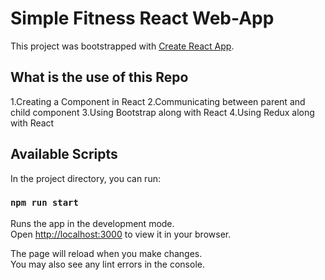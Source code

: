 # Simple Fitness React Web-App

This project was bootstrapped with [Create React App](https://github.com/facebook/create-react-app).

## What is the use of this Repo

1.Creating a Component in React
2.Communicating between parent and child component
3.Using Bootstrap along with React
4.Using Redux along with React

## Available Scripts

In the project directory, you can run:

### `npm run start`

Runs the app in the development mode.\
Open [http://localhost:3000](http://localhost:3000) to view it in your browser.

The page will reload when you make changes.\
You may also see any lint errors in the console.




